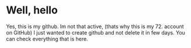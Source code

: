 # Well, hello

Yes, this is my github. Im not that active, (thats why this is my 72. account on GitHub) I just wanted to create github and not delete it in few days. You can check everything that is here.
